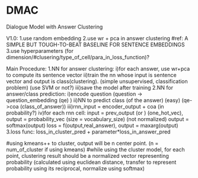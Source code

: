 # DMAC
Dialogue Model with Answer Clustering

V1.0:
1.use random embedding
2.use wr + pca in answer clustering #ref: A SIMPLE BUT TOUGH-TO-BEAT BASELINE FOR SENTENCE EMBEDDINGS
3.use hyperparameters (for dimension/#clusering/type_of_cell/para_in_loss_function)?


Main Procedure:
1.NN for answer clustering:
  i)for each answer, use wr+pca to compute its sentence vector
  ii)train the nn whose input is sentence vector and output is class(clustering). (simple unsupervised, classification problem) (use SVM or not?)
  iii)save the model after training
2.NN for answer/class prediction:
  i)encode question (question -> question_embedding (qe) )
  ii)NN to predict class (of the answer) (easy) (qe->coa (class_of_answer))
	iii)rnn_input = encoder_output + coa (in probability?)
  iv)for each rnn cell: input = prev_output (or <SOS>) (one_hot_vec), 
                         output = probability_vec (size = vocabulary_size) (not normalized)
                         output = softmax(output)
                         loss = f(output,real_answer), output = maxarg(output)
3.loss func:
  loss_in_cluster_pred + parameter*loss_in_answer_pred


#using kmeans++ to cluster, output will be n center point. (n = num_of_cluster if using kmeans)
#while using the cluster model, for each point, clustering result should be a normalized vector representing probability (calculated using euclidean distance, transfer to represent probability using its reciprocal, normalize using softmax)